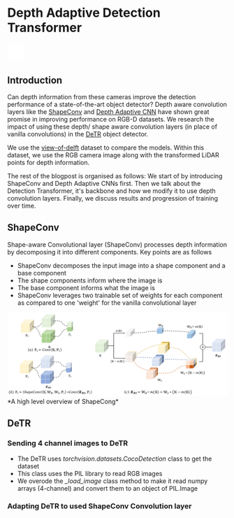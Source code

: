 # Depth Adaptive Detection Transformer
[<img src="images/github-mark-white.svg" width="40">](https://github.com/DepthAwareObjectDetection/detr)
## Introduction
Can depth information from these cameras improve the detection performance of a state-of-the-art object detector? 
Depth aware convolution layers like the [ShapeConv](https://github.com/DepthAwareObjectDetection/ShapeConv) and [Depth Adaptive CNN](https://github.com/DepthAwareObjectDetection/Depth-Adapted-CNN) have shown great promise in improving performance on RGB-D datasets. 
We research the impact of using these depth/ shape aware convolution layers (in place of vanilla convolutions) in the [DeTR](https://github.com/DepthAwareObjectDetection/detr) object detector. 

We use the [view-of-delft](https://github.com/tudelft-iv/view-of-delft-dataset) dataset to compare the models. Within this dataset, we use the RGB camera image along with the transformed LiDAR points for depth information. 

The rest of the blogpost is organised as follows: We start of by introducing ShapeConv and Depth Adaptive CNNs first. Then we talk about the Detection Transformer, it's backbone and how we modify it to use depth convolution layers. Finally, we discuss results and progression of training over time.


## ShapeConv
Shape-aware Convolutional layer (ShapeConv) processes depth information by decomposing it into different components.
Key points are as follows
- ShapeConv decomposes the input image into a shape component and a base component
- The shape components inform where the image is
- The base component informs what the image is
- ShapeConv leverages two trainable set of weights for each component as compared to one 'weight' for the vanilla convolutional layer
<img src="images/shape_conv.png" width="">
*A high level overview of ShapeCong*

## DeTR

### Sending 4 channel images to DeTR
- The DeTR uses *torchvision.datasets.CocoDetection* class to get the dataset
- This class uses the PIL library to read RGB images
- We overode the *_load_image* class method to make it read numpy arrays (4-channel) and convert them to an object of PIL.Image

### Adapting DeTR to used ShapeConv Convolution layer
